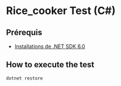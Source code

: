 # Rice_cooker Test (C#)



## Prérequis

- [Installations de .NET SDK 6.0](https://dotnet.microsoft.com/download/dotnet/6.0)

## How to execute the test 

  ```bash
dotnet restore


